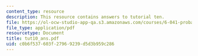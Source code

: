 ```yaml
---
content_type: resource
description: This resource contains answers to tutorial ten.
file: https://ol-ocw-studio-app-qa.s3.amazonaws.com/courses/6-041-probabilistic-systems-analysis-and-applied-probability-spring-2006/c0b6f537603f27969239d5d3b959c286_tut10_ans.pdf
file_type: application/pdf
resourcetype: Document
title: tut10_ans.pdf
uid: c0b6f537-603f-2796-9239-d5d3b959c286
---
```

